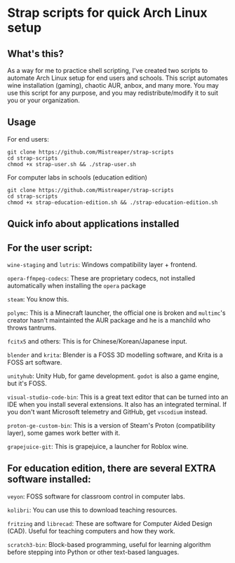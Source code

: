 # Strap scripts for quick Arch Linux setup

## What's this?

As a way for me to practice shell scripting, I've created two scripts to automate Arch Linux setup for end users and schools. This script automates wine installation (gaming), chaotic AUR, anbox, and many more. You may use this script for any purpose, and you may redistribute/modify it to suit you or your organization.

## Usage

For end users:

```
git clone https://github.com/Mistreaper/strap-scripts
cd strap-scripts
chmod +x strap-user.sh && ./strap-user.sh
```

For computer labs in schools (education edition)

```
git clone https://github.com/Mistreaper/strap-scripts
cd strap-scripts
chmod +x strap-education-edition.sh && ./strap-education-edition.sh
```

## Quick info about applications installed

## For the user script:

`wine-staging` and `lutris`: Windows compatibility layer + frontend.

`opera-ffmpeg-codecs`: These are proprietary codecs, not installed automatically when installing the `opera` package

`steam`: You know this. 

`polymc`: This is a Minecraft launcher, the official one is broken and `multimc`'s creator hasn't maintainted the AUR package and he is a manchild who throws tantrums.

`fcitx5` and others: This is for Chinese/Korean/Japanese input.

`blender` and `krita`: Blender is a FOSS 3D modelling software, and Krita is a FOSS art software.

`unityhub`: Unity Hub, for game development. `godot` is also a game engine, but it's FOSS.

`visual-studio-code-bin`: This is a great text editor that can be turned into an IDE when you install several extensions. It also has an integrated terminal. If you don't want Microsoft telemetry and GitHub, get `vscodium` instead. 

`proton-ge-custom-bin`: This is a version of Steam's Proton (compatibility layer), some games work better with it.

`grapejuice-git`: This is grapejuice, a launcher for Roblox wine.

## For education edition, there are several EXTRA software installed:

`veyon`: FOSS software for classroom control in computer labs.

`kolibri`: You can use this to download teaching resources.

`fritzing` and `librecad`: These are software for Computer Aided Design (CAD). Useful for teaching computers and how they work.

`scratch3-bin`: Block-based programming, useful for learning algorithm before stepping into Python or other text-based languages. 